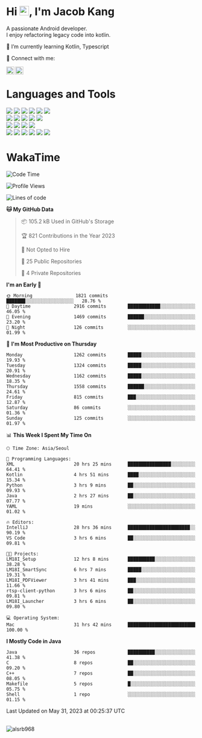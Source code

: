 # Hi <img src="https://media.giphy.com/media/hvRJCLFzcasrR4ia7z/giphy.gif" width="25px">, I'm Jacob Kang
A passionate Android developer.
</br>
I enjoy refactoring legacy code into kotlin.

🌱 I’m currently learning Kotlin, Typescript

🤝 Connect with me:

<a href="https://www.linkedin.com/in/minkyu-kang-b7477b1b2/"><img align="left" src="https://raw.githubusercontent.com/yushi1007/yushi1007/main/images/linkedin.svg" alt="Minkyu Kang | LinkedIn" width="21px"/></a>
<a href="https://www.instagram.com/_jacob_kang/"><img align="left" src="https://raw.githubusercontent.com/yushi1007/yushi1007/main/images/instagram.svg" alt="Jacob Kang | Instagram" width="21px"/></a>

</br>

# Languages and Tools

<div align="left">
<img src="https://img.shields.io/badge/java-007396?logo=java&logoColor=white"/>
<img src="https://img.shields.io/badge/kotlin-7F52FF?logo=kotlin&logoColor=white"/>
<img src="https://img.shields.io/badge/python-3776AB?logo=python&logoColor=white"/>
<img src="https://img.shields.io/badge/bash shell-4EAA25?logo=gnubash&logoColor=white"/>
<img src="https://img.shields.io/badge/c-A8B9CC?logo=c&logoColor=white"/>
<img src="https://img.shields.io/badge/c++-00599C?logo=c%2b%2b&logoColor=white"/>
</div>
<div align="left">
<img src="https://img.shields.io/badge/git-F05032?logo=git&logoColor=white"/>
<img src="https://img.shields.io/badge/github-181717?logo=github&logoColor=white"/>
<img src="https://img.shields.io/badge/mysql-4479A1?logo=mysql&logoColor=white"/>
<img src="https://img.shields.io/badge/sqlite-003B57?logo=sqlite&logoColor=white"/>
<img src="https://img.shields.io/badge/amazon AWS-232F3E?logo=amazonaws&logoColor=white"/>
</div>
<div align="left">
<img src="https://img.shields.io/badge/android-3DDC84?logo=android&logoColor=white"/>
<img src="https://img.shields.io/badge/linux-FCC624?logo=linux&logoColor=white"/>
<img src="https://img.shields.io/badge/flask-000000?logo=flask&logoColor=white"/>
<img src="https://img.shields.io/badge/arduino-00979D?logo=arduino&logoColor=white"/>
</div>
<div align="left">
<img src="https://img.shields.io/badge/slack-4A154B?logo=slack&logoColor=white"/>
<img src="https://img.shields.io/badge/notion-000000?logo=notion&logoColor=white"/>
<img src="https://img.shields.io/badge/jira-0052CC?logo=jira&logoColor=white"/>
<img src="https://img.shields.io/badge/postman-FF6C37?logo=postman&logoColor=white"/>
<img src="https://img.shields.io/badge/intellij-000000?logo=intellijidea&logoColor=white"/>
<img src="https://img.shields.io/badge/pycharm-000000?logo=pycharm&logoColor=white"/>
</div>

# WakaTime

<!--START_SECTION:waka-->
![Code Time](http://img.shields.io/badge/Code%20Time-2%2C565%20hrs%2012%20mins-blue)

![Profile Views](http://img.shields.io/badge/Profile%20Views-0-blue)

![Lines of code](https://img.shields.io/badge/From%20Hello%20World%20I%27ve%20Written-2.9%20million%20lines%20of%20code-blue)

**🐱 My GitHub Data** 

> 📦 105.2 kB Used in GitHub's Storage 
 > 
> 🏆 821 Contributions in the Year 2023
 > 
> 🚫 Not Opted to Hire
 > 
> 📜 25 Public Repositories 
 > 
> 🔑 4 Private Repositories 
 > 
**I'm an Early 🐤** 

```text
🌞 Morning                1821 commits        ███████░░░░░░░░░░░░░░░░░░   28.76 % 
🌆 Daytime                2916 commits        ████████████░░░░░░░░░░░░░   46.05 % 
🌃 Evening                1469 commits        ██████░░░░░░░░░░░░░░░░░░░   23.20 % 
🌙 Night                  126 commits         ░░░░░░░░░░░░░░░░░░░░░░░░░   01.99 % 
```
📅 **I'm Most Productive on Thursday** 

```text
Monday                   1262 commits        █████░░░░░░░░░░░░░░░░░░░░   19.93 % 
Tuesday                  1324 commits        █████░░░░░░░░░░░░░░░░░░░░   20.91 % 
Wednesday                1162 commits        █████░░░░░░░░░░░░░░░░░░░░   18.35 % 
Thursday                 1558 commits        ██████░░░░░░░░░░░░░░░░░░░   24.61 % 
Friday                   815 commits         ███░░░░░░░░░░░░░░░░░░░░░░   12.87 % 
Saturday                 86 commits          ░░░░░░░░░░░░░░░░░░░░░░░░░   01.36 % 
Sunday                   125 commits         ░░░░░░░░░░░░░░░░░░░░░░░░░   01.97 % 
```


📊 **This Week I Spent My Time On** 

```text
🕑︎ Time Zone: Asia/Seoul

💬 Programming Languages: 
XML                      20 hrs 25 mins      ████████████████░░░░░░░░░   64.41 % 
Kotlin                   4 hrs 51 mins       ████░░░░░░░░░░░░░░░░░░░░░   15.34 % 
Python                   3 hrs 9 mins        ██░░░░░░░░░░░░░░░░░░░░░░░   09.93 % 
Java                     2 hrs 27 mins       ██░░░░░░░░░░░░░░░░░░░░░░░   07.77 % 
YAML                     19 mins             ░░░░░░░░░░░░░░░░░░░░░░░░░   01.02 % 

🔥 Editors: 
IntelliJ                 28 hrs 36 mins      ███████████████████████░░   90.19 % 
VS Code                  3 hrs 6 mins        ██░░░░░░░░░░░░░░░░░░░░░░░   09.81 % 

🐱‍💻 Projects: 
LM18I_Setup              12 hrs 8 mins       ██████████░░░░░░░░░░░░░░░   38.28 % 
LM18I_SmartSync          6 hrs 7 mins        █████░░░░░░░░░░░░░░░░░░░░   19.31 % 
LM18I_PDFViewer          3 hrs 41 mins       ███░░░░░░░░░░░░░░░░░░░░░░   11.66 % 
rtsp-client-python       3 hrs 6 mins        ██░░░░░░░░░░░░░░░░░░░░░░░   09.81 % 
LM18I_Launcher           3 hrs 6 mins        ██░░░░░░░░░░░░░░░░░░░░░░░   09.80 % 

💻 Operating System: 
Mac                      31 hrs 42 mins      █████████████████████████   100.00 % 
```

**I Mostly Code in Java** 

```text
Java                     36 repos            ██████████░░░░░░░░░░░░░░░   41.38 % 
C                        8 repos             ██░░░░░░░░░░░░░░░░░░░░░░░   09.20 % 
C++                      7 repos             ██░░░░░░░░░░░░░░░░░░░░░░░   08.05 % 
Makefile                 5 repos             █░░░░░░░░░░░░░░░░░░░░░░░░   05.75 % 
Shell                    1 repo              ░░░░░░░░░░░░░░░░░░░░░░░░░   01.15 % 
```




 Last Updated on May 31, 2023 at 00:25:37 UTC
<!--END_SECTION:waka-->

</br>

<div align="left">
<img align="left" src="https://github-readme-stats.vercel.app/api/top-langs?username=alsrb968&show_icons=true&locale=en&layout=compact&theme=dark" alt="alsrb968" />
</div>
